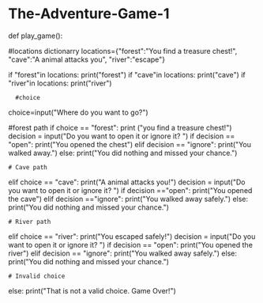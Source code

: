 # The-Adventure-Game-1
def play_game():

  #locations dictionarry
  locations={"forest":"You find a treasure chest!",
          "cave":"A animal attacks you",
          "river":"escape"}

  if "forest"in locations:
            print("forest")
            if "cave"in locations:
              print("cave")
              if "river"in locations:
                print("river")

      #choice
choice=input("Where do you want to go?")

#forest path
if choice == "forest":
  print ("you find a treasure chest!")
  decision = input("Do you want to open it or ignore it? ")
  if decision == "open":
            print("You opened the chest")
  elif decision == "ignore":
            print("You walked away.")
  else:
            print("You did nothing and missed your chance.")



    # Cave path

elif choice == "cave":
  print("A animal attacks you!")
  decision = input("Do you want to open it or ignore it? ")
if decision =="open":
    print("You opened the cave")
  elif decision =="ignore":
      print("You walked away safely.")
  else:
      print("You did nothing and missed your chance.")



    # River path
elif choice == "river":
  print("You escaped safely!")
  decision = input("Do you want to open it or ignore it? ")
  if decision == "open":
    print("You opened the river")
  elif decision == "ignore":
    print("You walked away safely.")
  else:
    print("You did nothing and missed your chance.")

    # Invalid choice
else:
        print("That is not a valid choice. Game Over!")
